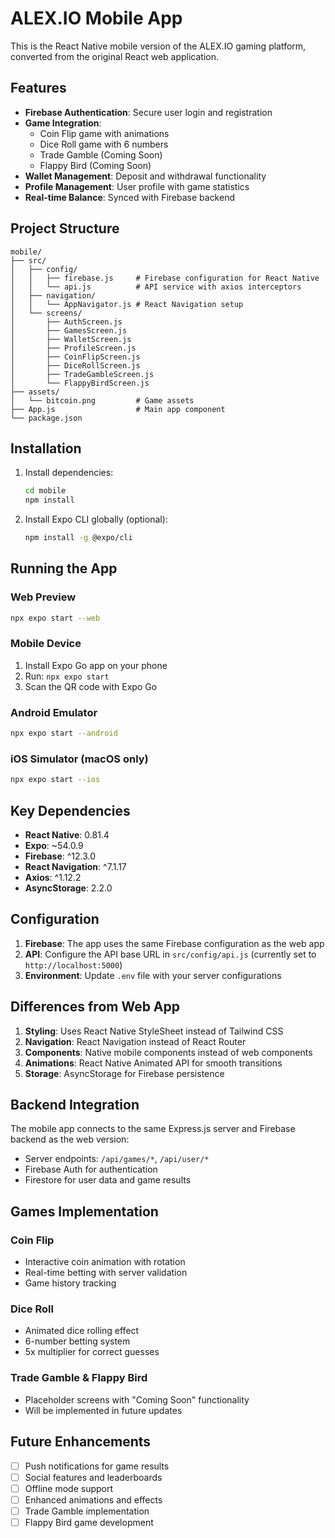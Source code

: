 # ALEX.IO Mobile App

This is the React Native mobile version of the ALEX.IO gaming platform, converted from the original React web application.

## Features

- **Firebase Authentication**: Secure user login and registration
- **Game Integration**: 
  - Coin Flip game with animations
  - Dice Roll game with 6 numbers
  - Trade Gamble (Coming Soon)
  - Flappy Bird (Coming Soon)
- **Wallet Management**: Deposit and withdrawal functionality
- **Profile Management**: User profile with game statistics
- **Real-time Balance**: Synced with Firebase backend

## Project Structure

```
mobile/
├── src/
│   ├── config/
│   │   ├── firebase.js     # Firebase configuration for React Native
│   │   └── api.js          # API service with axios interceptors
│   ├── navigation/
│   │   └── AppNavigator.js # React Navigation setup
│   └── screens/
│       ├── AuthScreen.js
│       ├── GamesScreen.js
│       ├── WalletScreen.js
│       ├── ProfileScreen.js
│       ├── CoinFlipScreen.js
│       ├── DiceRollScreen.js
│       ├── TradeGambleScreen.js
│       └── FlappyBirdScreen.js
├── assets/
│   └── bitcoin.png         # Game assets
├── App.js                  # Main app component
└── package.json
```

## Installation

1. Install dependencies:
   ```bash
   cd mobile
   npm install
   ```

2. Install Expo CLI globally (optional):
   ```bash
   npm install -g @expo/cli
   ```

## Running the App

### Web Preview
```bash
npx expo start --web
```

### Mobile Device
1. Install Expo Go app on your phone
2. Run: `npx expo start`
3. Scan the QR code with Expo Go

### Android Emulator
```bash
npx expo start --android
```

### iOS Simulator (macOS only)
```bash
npx expo start --ios
```

## Key Dependencies

- **React Native**: 0.81.4
- **Expo**: ~54.0.9
- **Firebase**: ^12.3.0
- **React Navigation**: ^7.1.17
- **Axios**: ^1.12.2
- **AsyncStorage**: 2.2.0

## Configuration

1. **Firebase**: The app uses the same Firebase configuration as the web app
2. **API**: Configure the API base URL in `src/config/api.js` (currently set to `http://localhost:5000`)
3. **Environment**: Update `.env` file with your server configurations

## Differences from Web App

1. **Styling**: Uses React Native StyleSheet instead of Tailwind CSS
2. **Navigation**: React Navigation instead of React Router
3. **Components**: Native mobile components instead of web components
4. **Animations**: React Native Animated API for smooth transitions
5. **Storage**: AsyncStorage for Firebase persistence

## Backend Integration

The mobile app connects to the same Express.js server and Firebase backend as the web version:
- Server endpoints: `/api/games/*`, `/api/user/*`
- Firebase Auth for authentication
- Firestore for user data and game results

## Games Implementation

### Coin Flip
- Interactive coin animation with rotation
- Real-time betting with server validation
- Game history tracking

### Dice Roll
- Animated dice rolling effect
- 6-number betting system
- 5x multiplier for correct guesses

### Trade Gamble & Flappy Bird
- Placeholder screens with "Coming Soon" functionality
- Will be implemented in future updates

## Future Enhancements

- [ ] Push notifications for game results
- [ ] Social features and leaderboards  
- [ ] Offline mode support
- [ ] Enhanced animations and effects
- [ ] Trade Gamble implementation
- [ ] Flappy Bird game development